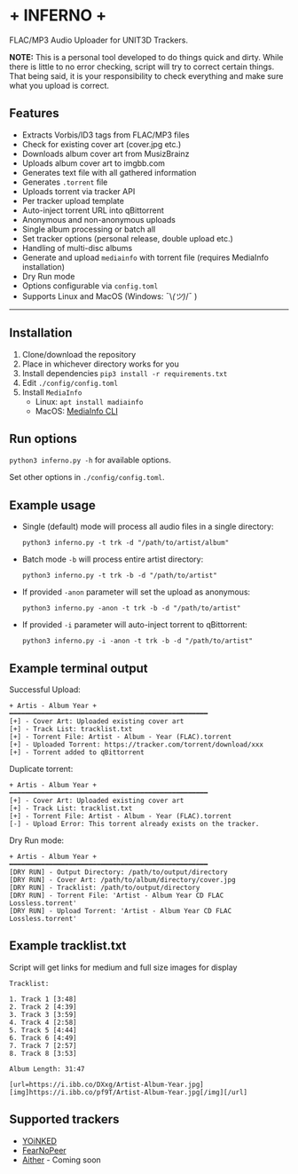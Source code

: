 # + INFERNO +
FLAC/MP3 Audio Uploader for UNIT3D Trackers.


**NOTE:** This is a personal tool developed to do things quick and dirty. While there is little to no error checking, script will try to correct certain things. That being said, it is your responsibility to check everything and make sure what you upload is correct.


## Features

* Extracts Vorbis/ID3 tags from FLAC/MP3 files
* Check for existing cover art (cover.jpg etc.)
* Downloads album cover art from MusizBrainz
* Uploads album cover art to imgbb.com
* Generates text file with all gathered information
* Generates `.torrent` file
* Uploads torrent via tracker API
* Per tracker upload template
* Auto-inject torrent URL into qBittorrent
* Anonymous and non-anonymous uploads
* Single album processing or batch all
* Set tracker options (personal release, double upload etc.)
* Handling of multi-disc albums
* Generate and upload `mediainfo` with torrent file (requires MediaInfo installation)
* Dry Run mode
* Options configurable via `config.toml`
* Supports Linux and MacOS (Windows: ¯\\_(ツ)_/¯ )

---

## Installation

1. Clone/download the repository
2. Place in whichever directory works for you
3. Install dependencies `pip3 install -r requirements.txt`
4. Edit `./config/config.toml`
5. Install `MediaInfo`
   * Linux: `apt install madiainfo`
   * MacOS: [MediaInfo CLI](https://mediaarea.net/en/MediaInfo/Download/Mac_OS)

## Run options

`python3 inferno.py -h` for available options.

 Set other options in `./config/config.toml`.

## Example usage

* Single (default) mode will process all audio files in a single directory:

  `python3 inferno.py -t trk -d "/path/to/artist/album"`

* Batch mode `-b` will process entire artist directory:

  `python3 inferno.py -t trk -b -d "/path/to/artist"`

* If provided `-anon` parameter will set the upload as anonymous:

  `python3 inferno.py -anon -t trk -b -d "/path/to/artist"`

* If provided `-i` parameter will auto-inject torrent to qBittorrent:

  `python3 inferno.py -i -anon -t trk -b -d "/path/to/artist"`

## Example terminal output

Successful Upload:
```
+ Artis - Album Year +
━━━━━━━━━━━━━━━━━━━━━━━━━━━━━━━━━━━━━━━━━━━━━━━━━━
[+] - Cover Art: Uploaded existing cover art
[+] - Track List: tracklist.txt
[+] - Torrent File: Artist - Album - Year (FLAC).torrent
[+] - Uploaded Torrent: https://tracker.com/torrent/download/xxx
[+] - Torrent added to qBittorrent
```
Duplicate torrent:
```
+ Artis - Album Year +
━━━━━━━━━━━━━━━━━━━━━━━━━━━━━━━━━━━━━━━━━━━━━━━━━━
[+] - Cover Art: Uploaded existing cover art
[+] - Track List: tracklist.txt
[+] - Torrent File: Artist - Album - Year (FLAC).torrent
[-] - Upload Error: This torrent already exists on the tracker.
```
Dry Run mode:
```
+ Artis - Album Year +
━━━━━━━━━━━━━━━━━━━━━━━━━━━━━━━━━━━━━━━━━━━━━━━━━━
[DRY RUN] - Output Directory: /path/to/output/directory
[DRY RUN] - Cover Art: /path/to/album/directory/cover.jpg
[DRY RUN] - Tracklist: /path/to/output/directory
[DRY RUN] - Torrent File: 'Artist - Album Year CD FLAC Lossless.torrent'
[DRY RUN] - Upload Torrent: 'Artist - Album Year CD FLAC Lossless.torrent'
```

## Example tracklist.txt

Script will get links for medium and full size images for display

```
Tracklist:

1. Track 1 [3:48]
2. Track 2 [4:39]
3. Track 3 [3:59]
4. Track 4 [2:58]
5. Track 5 [4:44]
6. Track 6 [4:49]
7. Track 7 [2:57]
8. Track 8 [3:53]

Album Length: 31:47

[url=https://i.ibb.co/DXxg/Artist-Album-Year.jpg][img]https://i.ibb.co/pf9T/Artist-Album-Year.jpg[/img][/url]
```

## Supported trackers

* [YOiNKED](https://yoinked.org)
* [FearNoPeer](https://fearnopeer.com)
* [Aither](https://aither.cc) - Coming soon
